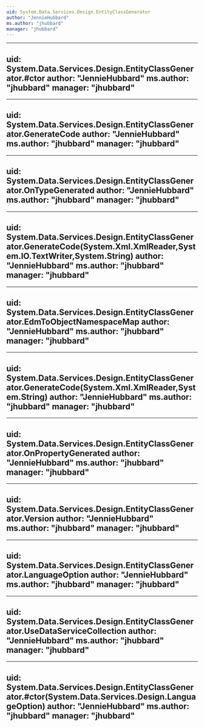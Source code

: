 ```yaml
---
uid: System.Data.Services.Design.EntityClassGenerator
author: "JennieHubbard"
ms.author: "jhubbard"
manager: "jhubbard"
---
```


---
uid: System.Data.Services.Design.EntityClassGenerator.#ctor
author: "JennieHubbard"
ms.author: "jhubbard"
manager: "jhubbard"
---

---
uid: System.Data.Services.Design.EntityClassGenerator.GenerateCode
author: "JennieHubbard"
ms.author: "jhubbard"
manager: "jhubbard"
---

---
uid: System.Data.Services.Design.EntityClassGenerator.OnTypeGenerated
author: "JennieHubbard"
ms.author: "jhubbard"
manager: "jhubbard"
---

---
uid: System.Data.Services.Design.EntityClassGenerator.GenerateCode(System.Xml.XmlReader,System.IO.TextWriter,System.String)
author: "JennieHubbard"
ms.author: "jhubbard"
manager: "jhubbard"
---

---
uid: System.Data.Services.Design.EntityClassGenerator.EdmToObjectNamespaceMap
author: "JennieHubbard"
ms.author: "jhubbard"
manager: "jhubbard"
---

---
uid: System.Data.Services.Design.EntityClassGenerator.GenerateCode(System.Xml.XmlReader,System.String)
author: "JennieHubbard"
ms.author: "jhubbard"
manager: "jhubbard"
---

---
uid: System.Data.Services.Design.EntityClassGenerator.OnPropertyGenerated
author: "JennieHubbard"
ms.author: "jhubbard"
manager: "jhubbard"
---

---
uid: System.Data.Services.Design.EntityClassGenerator.Version
author: "JennieHubbard"
ms.author: "jhubbard"
manager: "jhubbard"
---

---
uid: System.Data.Services.Design.EntityClassGenerator.LanguageOption
author: "JennieHubbard"
ms.author: "jhubbard"
manager: "jhubbard"
---

---
uid: System.Data.Services.Design.EntityClassGenerator.UseDataServiceCollection
author: "JennieHubbard"
ms.author: "jhubbard"
manager: "jhubbard"
---

---
uid: System.Data.Services.Design.EntityClassGenerator.#ctor(System.Data.Services.Design.LanguageOption)
author: "JennieHubbard"
ms.author: "jhubbard"
manager: "jhubbard"
---

